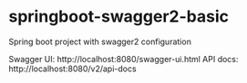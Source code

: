 # springboot-swagger2-basic
Spring boot project with swagger2 configuration

Swagger UI: http://localhost:8080/swagger-ui.html API docs: http://localhost:8080/v2/api-docs
